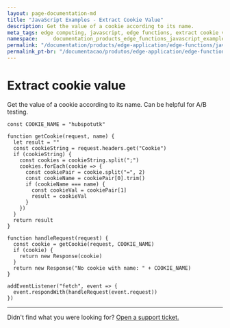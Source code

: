 ```yaml
---
layout: page-documentation-md
title: "JavaScript Examples - Extract Cookie Value"
description: Get the value of a cookie according to its name.
meta_tags: edge computing, javascript, edge functions, extract cookie value
namespace:     documentation_products_edge_functions_javascript_examples_cookie_value
permalink: "/documentation/products/edge-application/edge-functions/javascript-examples/cookie-value/"
permalink_pt-br: "/documentacao/produtos/edge-application/edge-functions/javascript-examples/cookie-value/"
---
```

# Extract cookie value

Get the value of a cookie according to its name. Can be helpful for A/B testing.

```
const COOKIE_NAME = "hubspotutk"

function getCookie(request, name) {
  let result = ""
  const cookieString = request.headers.get("Cookie")
  if (cookieString) {
    const cookies = cookieString.split(";")
    cookies.forEach(cookie => {
      const cookiePair = cookie.split("=", 2)
      const cookieName = cookiePair[0].trim()
      if (cookieName === name) {
        const cookieVal = cookiePair[1]
        result = cookieVal
      }
    })
  }
  return result
}

function handleRequest(request) {
  const cookie = getCookie(request, COOKIE_NAME)
  if (cookie) {
    return new Response(cookie)
  }
  return new Response("No cookie with name: " + COOKIE_NAME)
}

addEventListener("fetch", event => {
  event.respondWith(handleRequest(event.request))
})
```



---

Didn't find what you were looking for? [Open a support ticket.](https://tickets.azion.com/)
